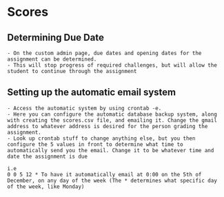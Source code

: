 # Scores

## Determining Due Date
    - On the custom admin page, due dates and opening dates for the assignment can be determined.
    - This will stop progress of required challenges, but will allow the student to continue through the assignment

## Setting up the automatic email system
    - Access the automatic system by using crontab -e.
    - Here you can configure the automatic database backup system, along with creating the scores.csv file, and emailing it. Change the gmail address to whatever address is desired for the person grading the assignment.
    - Look up crontab stuff to change anything else, but you then configure the 5 values in front to determine what time to automatically send you the email. Change it to be whatever time and date the assignment is due

    i.e 
    0 0 5 12 * To have it automatically email at 0:00 on the 5th of December, on any day of the week (The * determines what specific day of the week, like Monday)


